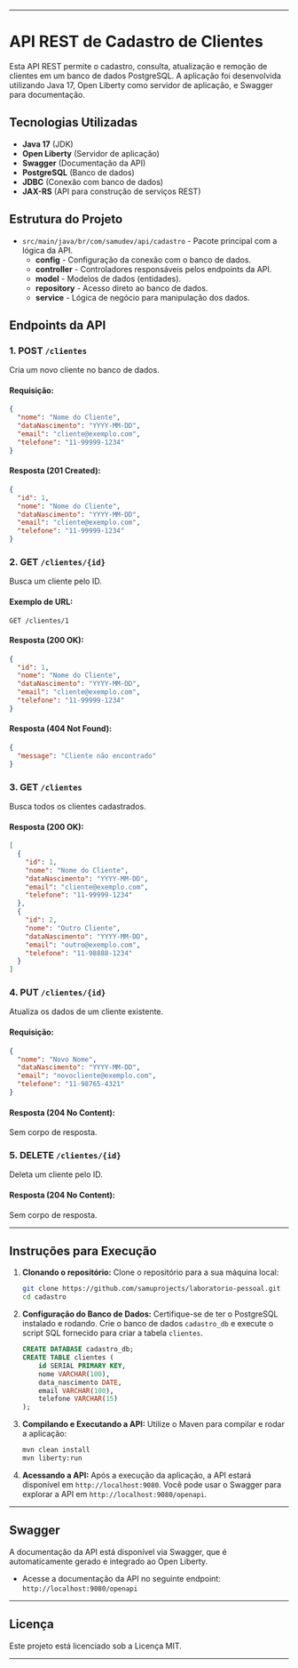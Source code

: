 
---

# API REST de Cadastro de Clientes

Esta API REST permite o cadastro, consulta, atualização e remoção de clientes em um banco de dados PostgreSQL. A aplicação foi desenvolvida utilizando Java 17, Open Liberty como servidor de aplicação, e Swagger para documentação.

## Tecnologias Utilizadas

- **Java 17** (JDK)
- **Open Liberty** (Servidor de aplicação)
- **Swagger** (Documentação da API)
- **PostgreSQL** (Banco de dados)
- **JDBC** (Conexão com banco de dados)
- **JAX-RS** (API para construção de serviços REST)

## Estrutura do Projeto

- `src/main/java/br/com/samudev/api/cadastro` - Pacote principal com a lógica da API.
  - **config** - Configuração da conexão com o banco de dados.
  - **controller** - Controladores responsáveis pelos endpoints da API.
  - **model** - Modelos de dados (entidades).
  - **repository** - Acesso direto ao banco de dados.
  - **service** - Lógica de negócio para manipulação dos dados.

## Endpoints da API

### 1. **POST** `/clientes`
Cria um novo cliente no banco de dados.

#### Requisição:
```json
{
  "nome": "Nome do Cliente",
  "dataNascimento": "YYYY-MM-DD",
  "email": "cliente@exemplo.com",
  "telefone": "11-99999-1234"
}
```

#### Resposta (201 Created):
```json
{
  "id": 1,
  "nome": "Nome do Cliente",
  "dataNascimento": "YYYY-MM-DD",
  "email": "cliente@exemplo.com",
  "telefone": "11-99999-1234"
}
```

### 2. **GET** `/clientes/{id}`
Busca um cliente pelo ID.

#### Exemplo de URL:
`GET /clientes/1`

#### Resposta (200 OK):
```json
{
  "id": 1,
  "nome": "Nome do Cliente",
  "dataNascimento": "YYYY-MM-DD",
  "email": "cliente@exemplo.com",
  "telefone": "11-99999-1234"
}
```

#### Resposta (404 Not Found):
```json
{
  "message": "Cliente não encontrado"
}
```

### 3. **GET** `/clientes`
Busca todos os clientes cadastrados.

#### Resposta (200 OK):
```json
[
  {
    "id": 1,
    "nome": "Nome do Cliente",
    "dataNascimento": "YYYY-MM-DD",
    "email": "cliente@exemplo.com",
    "telefone": "11-99999-1234"
  },
  {
    "id": 2,
    "nome": "Outro Cliente",
    "dataNascimento": "YYYY-MM-DD",
    "email": "outro@exemplo.com",
    "telefone": "11-98888-1234"
  }
]
```

### 4. **PUT** `/clientes/{id}`
Atualiza os dados de um cliente existente.

#### Requisição:
```json
{
  "nome": "Novo Nome",
  "dataNascimento": "YYYY-MM-DD",
  "email": "novocliente@exemplo.com",
  "telefone": "11-98765-4321"
}
```

#### Resposta (204 No Content):
Sem corpo de resposta.

### 5. **DELETE** `/clientes/{id}`
Deleta um cliente pelo ID.

#### Resposta (204 No Content):
Sem corpo de resposta.

---

## Instruções para Execução

1. **Clonando o repositório:**
   Clone o repositório para a sua máquina local:
   ```bash
   git clone https://github.com/samuprojects/laboratorio-pessoal.git
   cd cadastro
   ```

2. **Configuração do Banco de Dados:**
   Certifique-se de ter o PostgreSQL instalado e rodando. Crie o banco de dados `cadastro_db` e execute o script SQL fornecido para criar a tabela `clientes`.

   ```sql
   CREATE DATABASE cadastro_db;
   CREATE TABLE clientes (
       id SERIAL PRIMARY KEY,
       nome VARCHAR(100),
       data_nascimento DATE,
       email VARCHAR(100),
       telefone VARCHAR(15)
   );
   ```

3. **Compilando e Executando a API:**
   Utilize o Maven para compilar e rodar a aplicação:
   ```bash
   mvn clean install
   mvn liberty:run
   ```

4. **Acessando a API:**
   Após a execução da aplicação, a API estará disponível em `http://localhost:9080`. Você pode usar o Swagger para explorar a API em `http://localhost:9080/openapi`.

---

## Swagger

A documentação da API está disponível via Swagger, que é automaticamente gerado e integrado ao Open Liberty.

- Acesse a documentação da API no seguinte endpoint:  
  `http://localhost:9080/openapi`

---

## Licença

Este projeto está licenciado sob a Licença MIT.

---

